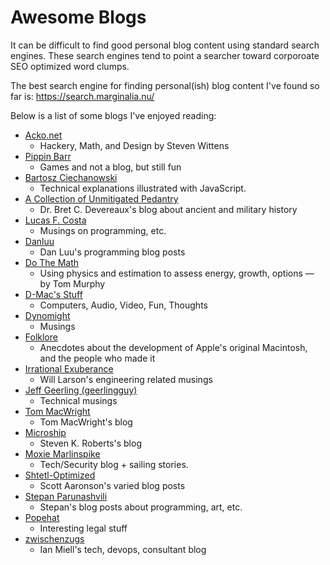 # Awesome Blogs

It can be difficult to find good personal blog content using standard search engines. These search engines tend to point a searcher toward corporoate SEO optimized word clumps.

The best search engine for finding personal(ish) blog content I've found so far is: https://search.marginalia.nu/ 

Below is a list of some blogs I've enjoyed reading:

- [Acko.net](https://acko.net/)
    - Hackery, Math, and Design by Steven Wittens
- [Pippin Barr](https://pippinbarr.com/games/)
    - Games and not a blog, but still fun
- [Bartosz Ciechanowski](https://ciechanow.ski/)
    - Technical explanations illustrated with JavaScript.
- [A Collection of Unmitigated Pedantry](https://acoup.blog/)
    - Dr. Bret C. Devereaux's blog about ancient and military history
- [Lucas F. Costa](https://lucasfcosta.com/)
    - Musings on programming, etc.
- [Danluu](https://danluu.com/)
    - Dan Luu's programming blog posts
- [Do The Math](https://dothemath.ucsd.edu/)
    - Using physics and estimation to assess energy, growth, options — by Tom Murphy
- [D-Mac's Stuff](https://blog.djmnet.org/)
    - Computers, Audio, Video, Fun, Thoughts
- [Dynomight](https://dynomight.net/)
    - Musings
- [Folklore](https://www.folklore.org/index.py)
    - Anecdotes about the development of Apple's original Macintosh, and the people who made it 
- [Irrational Exuberance](https://lethain.com/)
    - Will Larson's engineering related musings
- [Jeff Geerling (geerlingguy)](https://www.jeffgeerling.com/blog)
    - Technical musings
- [Tom MacWright](https://macwright.com/)
    - Tom MacWright's blog
- [Microship](https://microship.com/blog/)
    - Steven K. Roberts's blog
- [Moxie Marlinspike](https://moxie.org/blog/)
    - Tech/Security blog + sailing stories.
- [Shtetl-Optimized](https://scottaaronson.blog/)
    - Scott Aaronson's varied blog posts
- [Stepan Parunashvili](https://stopa.io/)
    - Stepan's blog posts about programming, art, etc.
- [Popehat](https://popehat.substack.com/)
    - Interesting legal stuff
- [zwischenzugs](https://zwischenzugs.com/)
    - Ian Miell's tech, devops, consultant blog
